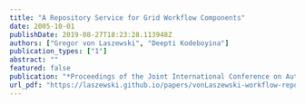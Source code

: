 ```yaml
---
title: "A Repository Service for Grid Workflow Components"
date: 2005-10-01
publishDate: 2019-08-27T18:23:28.113948Z
authors: ["Gregor von Laszewski", "Deepti Kodeboyina"]
publication_types: ["1"]
abstract: ""
featured: false
publication: "*Proceedings of the Joint International Conference on Autonomic and Autonomous Systems and International Conference on Networking and Services*"
url_pdf: "https://laszewski.github.io/papers/vonLaszewski-workflow-repository.pdf"
---
```


